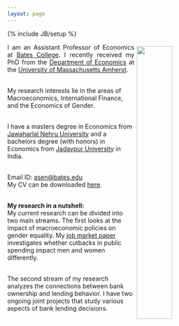 ```yaml
---
layout: page
---
```

{% include JB/setup %}

<img style="float: right; width: 40%; padding: 6px;" src=" {{ site.url }}/assets/Photo%20(edited).JPG">

<p align="justify"> I am an Assistant Professor of Economics at <a href="https://www.bates.edu/economics/">Bates College</a>. I recently received my PhD from the <a href="https://www.umass.edu/economics/">Department of Economics</a> at the <a href="https://www.umass.edu/">University of Massachusetts Amherst</a>. <br><br>

My research interests lie in the areas of Macroeconomics, International Finance, and the Economics of Gender. <br><br>

I have a masters degree in Economics from <a href="https://www.jnu.ac.in/">Jawaharlal Nehru University</a> and a bachelors degree (with honors) in Economics from <a href="http://www.jaduniv.edu.in/view_department.php?deptid=66">Jadavpur University</a> in India. <br><br>

Email ID: <a href="mailto:asen@bates.edu">asen@bates.edu</a> <br>
My CV can be downloaded <a href="https://anamika-sen.github.io/assets/CV_AnamikaSen.pdf">here</a>. <br><br>


<strong>My research in a nutshell:</strong> <br>
My current research can be divided into two main streams. The first looks at the impact of macroeconomic policies on gender equality. My <a href="https://anamika-sen.github.io/assets/The%20Impact%20of%20Austerity%20on%20Gender%20Inequality%20in%20Time%20Allocation%20in%20the%20United%20States.pdf">job market paper</a> investigates whether cutbacks in public spending impact men and women differently. <br><br>

The second stream of my research analyzes the connections between bank ownership and lending behavior. I have two ongoing joint projects that study various aspects of bank lending decisions. </p>
